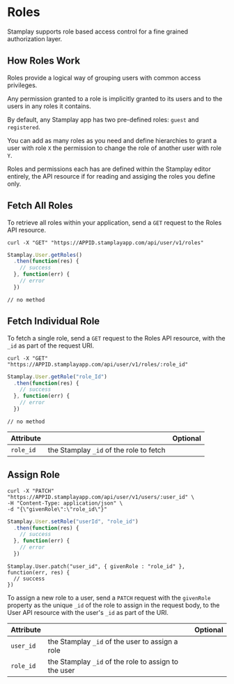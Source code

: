 # Roles

Stamplay supports role based access control for a fine grained authorization layer.

## How Roles Work

Roles provide a logical way of grouping users with common access privileges.

Any permission granted to a role is implicitly granted to its users and to the users in any roles it contains.

By default, any Stamplay app has two pre-defined roles: `guest` and `registered`.

You can add as many roles as you need and define hierarchies to grant a user with role `X` the permission to change the role of another user with role `Y`.

Roles and permissions each has are defined within the Stamplay editor entirely, the API resource if for reading and assiging the roles you define only.

## Fetch All Roles

To retrieve all roles within your application, send a `GET` request to the Roles API resource.

~~~shell
curl -X "GET" "https://APPID.stamplayapp.com/api/user/v1/roles"
~~~

~~~javascript
Stamplay.User.getRoles()
  .then(function(res) {
    // success
  }, function(err) {
    // error
  })
~~~

~~~nodejs
// no method
~~~

## Fetch Individual Role

To fetch a single role, send a `GET` request to the Roles API resource, with the `_id` as part of the request URI.

~~~shell
curl -X "GET" "https://APPID.stamplayapp.com/api/user/v1/roles/:role_id"
~~~

~~~javascript
Stamplay.User.getRole("role_Id")
  .then(function(res) {
    // success
  }, function(err) {
    // error
  })
~~~

~~~nodejs
// no method
~~~

| Attribute   |         | Optional                  |
|-------------|---------|:-------------------------:|
| `role_id`       | the Stamplay `_id` of the role to fetch | <i class="checked"></i> |

## Assign Role

~~~shell
curl -X "PATCH" "https://APPID.stamplayapp.com/api/user/v1/users/:user_id" \
-H "Content-Type: application/json" \
-d "{\"givenRole\":\"role_id\"}"

~~~

~~~javascript
Stamplay.User.setRole("userId", "role_id")
  .then(function(res) {
    // success
  }, function(err) {
    // error
  })
~~~

~~~nodejs
Stamplay.User.patch("user_id", { givenRole : "role_id" }, function(err, res) {
  // success
})
~~~


To assign a new role to a user, send a `PATCH` request with the `givenRole` property as the unique `_id` of the role to assign in the request body, to the User API resource with the user's `_id` as part of the URI.

| Attribute   |         | Optional                  |
|-------------|---------|:-------------------------:|
| `user_id` | the Stamplay `_id` of the user to assign a role | <i class="checked"></i> |
| `role_id` | the Stamplay `_id` of the role to assign to the user | <i class="checked"></i> |

